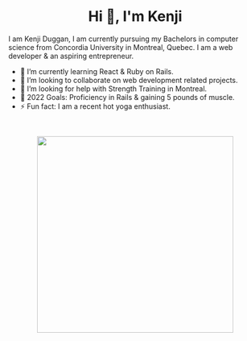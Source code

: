 <h1 align="center">Hi 👋, I'm Kenji</h1>

I am Kenji Duggan, I am currently pursuing my Bachelors in computer science from Concordia University in Montreal, Quebec. I am a web developer & an aspiring entrepreneur.
 
- 🌱 I’m currently learning React & Ruby on Rails.
- 👯 I’m looking to collaborate on web development related projects.
- 🤔 I’m looking for help with Strength Training in Montreal.
- 🥅 2022 Goals: Proficiency in Rails & gaining 5 pounds of muscle.
- ⚡ Fun fact: I am a recent hot yoga enthusiast.
   
<br>
<p align=center>
  <div align=center>
    <a href="https://github.com/anuraghazra/github-readme-stats" title="Go to Source">
      <img align="center" width=390 src="https://github-readme-stats.vercel.app/api?username=KenjiDuggan&show_icons=true&theme=react&border_color=61dafb&hide_border=true" />
    </a>
  </div>
</p>
